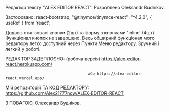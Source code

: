 Редактор тексту "ALEX EDITOR REACT". Розроблено Oleksandr Budnikov.

Застосовано: react-bootstrap, "@tinymce/tinymce-react": "^4.2.0",  { useRef } from 'react';

Додано стилізовані кнопки (2шт) та форму з кнопками 'inline' (4шт). Функціонал кнопок не завершено. 
Весь обширний функціонал мого редактору легко доступний через Пункти Меню редактору. Зручний і легкий у роботі.

РЕДАКТОР ЗАДЕПЛОЄНО: (робоча версія)     https://alex-editor-react.herokuapp.com/

                                        або https://alex-editor-react.vercel.app/

              
              

Мій репозиторій ТА КОД РЕДАКТОРУ:       https://github.com/Alex21777now/ALEX-EDITOR-REACT


З ПОВАГОЮ, Олександр Будніков.

